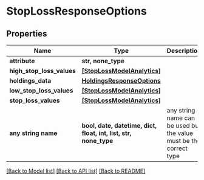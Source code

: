 # StopLossResponseOptions


## Properties
Name | Type | Description | Notes
------------ | ------------- | ------------- | -------------
**attribute** | **str, none_type** |  | [optional] 
**high_stop_loss_values** | [**[StopLossModelAnalytics]**](StopLossModelAnalytics.md) |  | [optional] 
**holdings_data** | [**HoldingsResponseOptions**](HoldingsResponseOptions.md) |  | [optional] 
**low_stop_loss_values** | [**[StopLossModelAnalytics]**](StopLossModelAnalytics.md) |  | [optional] 
**stop_loss_values** | [**[StopLossModelAnalytics]**](StopLossModelAnalytics.md) |  | [optional] 
**any string name** | **bool, date, datetime, dict, float, int, list, str, none_type** | any string name can be used but the value must be the correct type | [optional]

[[Back to Model list]](../README.md#documentation-for-models) [[Back to API list]](../README.md#documentation-for-api-endpoints) [[Back to README]](../README.md)


